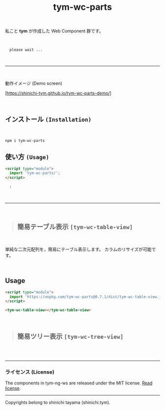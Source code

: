 <div align="center">
  <h1>tym-wc-parts</h1>
</div>

<br>

私こと **tym** が作成した Web Component 群です。

<br>

```
  please wait ...
```

<br>

---

<br>

動作イメージ (Demo screen)

[https://shinichi-tym.github.io/tym-wc-parts-demo/]

<br>

## インストール `(Installation)`

<br>

```
npm i tym-wc-parts
```

## 使い方 `(Usage)`

```html
<script type="module">
  import 'tym-wc-parts/';
</script>

  :
```

<br>

---

<br>

<h2 id="tym-wc-table-view"></h2>

> ## 簡易テーブル表示 `[tym-wc-table-view]`

<br>

単純な二次元配列を，簡易にテーブル表示します。
カラムのリサイズが可能です。

<br>

## Usage

```html
<script type="module">
  import 'https://unpkg.com/tym-wc-parts@0.7.1/dist/tym-wc-table-view.js';
</script>

<tym-wc-table-view></tym-wc-table-view>
```

<br>

<h2 id="tym-wc-tree-view"></h2>

> ## 簡易ツリー表示 `[tym-wc-tree-view]`

<br>
<br>

---
### ライセンス (License)
The components in tym-ng-ws are released under the MIT license. [Read license](//github.com/shinichi-tym/tym-wc-parts/blob/main/LICENSE).

---
Copyrights belong to shinichi tayama (shinichi.tym).
